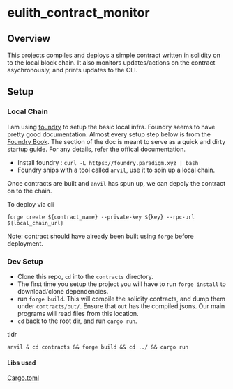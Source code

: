 # eulith_contract_monitor

## Overview
This projects compiles and deploys a simple contract written in solidity on to the local block chain.
It also monitors updates/actions on the contract asychronously, and prints updates to the CLI.

## Setup
### Local Chain
I am using [foundry](https://github.com/foundry-rs/foundry) to setup the basic local infra. Foundry seems to have pretty good documentation. Almost every setup step below is from the [Foundry Book](https://book.getfoundry.sh/). The section of the doc is meant to serve as a quick and dirty startup guide. For any details, refer the offical documentation.

- Install foundry : `curl -L https://foundry.paradigm.xyz | bash`
- Foundry ships with a tool called `anvil`,  use it to spin up a local chain.

Once contracts are built and `anvil` has spun up, we can depoly the contract on to the chain. 

To deploy via cli 
```
forge create ${contract_name} --private-key ${key} --rpc-url ${local_chain_url}
```

Note: contract should have already been built using `forge` before deployment.

### Dev Setup
- Clone this repo, `cd` into the `contracts` directory.
- The first time you setup the project you will have to run `forge install` to download/clone dependencies.
- run `forge build`. This will compile the solidity contracts, and dump them under `contracts/out/`. Ensure that `out` has the compiled jsons. Our main programs will read files from this location. 
- `cd` back to the root dir, and run `cargo run`.

tldr
```
anvil & cd contracts && forge build && cd ../ && cargo run

```

#### Libs used
[Cargo.toml](./app/Cargo.toml)
